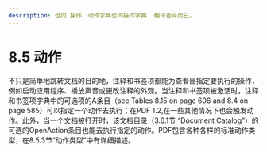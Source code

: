 ```yaml
---
description: 也同 操作，动作字典也同操作字典  翻译差异而已。
---
```


# 8.5 动作

不只是简单地跳转文档的目的地，注释和书签项都能为查看器指定要执行的操作，例如启动应用程序、播放声音或更改注释的外观。当注释和书签项被激活时，注释和书签项字典中的可选项的A条目（see Tables 8.15 on page 606 and 8.4 on page 585）可以指定一个动作去执行；在PDF 1.2,在一些其他情况下也会触发动作。此外，当一个文档被打开时，该文档目录（3.6.1节 “Document Catalog”）的可选的OpenAction条目也能去执行指定的动作。PDF包含各种各样的标准动作类型，在8.5.3节“动作类型”中有详细描述。
